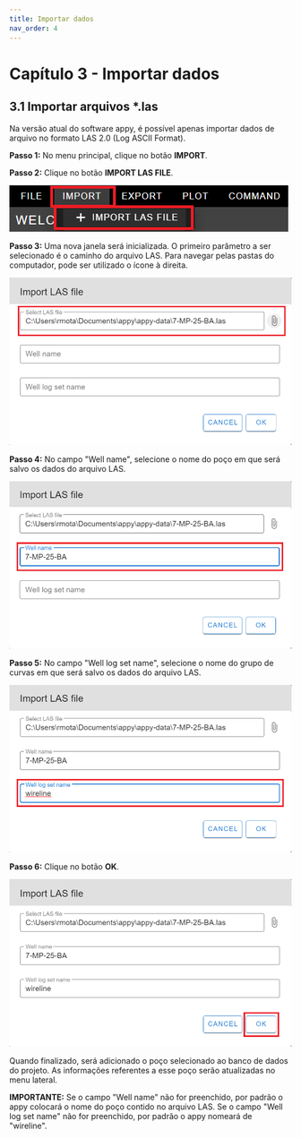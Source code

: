 ```yaml
---
title: Importar dados
nav_order: 4
---
```


# Capítulo 3 - Importar dados

## 3.1 Importar arquivos \*.las

Na versão atual do software appy, é possível apenas importar dados de
arquivo no formato LAS 2.0 (Log ASCII Format).

**Passo 1:** No menu principal, clique no botão **IMPORT**.

**Passo 2:** Clique no botão **IMPORT LAS FILE**.

![](../data/images/image37.png)

**Passo 3:** Uma nova janela será inicializada. O primeiro parâmetro a
ser selecionado é o caminho do arquivo LAS. Para navegar pelas pastas do
computador, pode ser utilizado o ícone à direita.

![](../data/images/image38.png)

**Passo 4:** No campo "Well name", selecione o nome do poço em que será
salvo os dados do arquivo LAS.

![](../data/images/image39.png)

**Passo 5:** No campo "Well log set name", selecione o nome do grupo de
curvas em que será salvo os dados do arquivo LAS.

![](../data/images/image42.png)

**Passo 6:** Clique no botão **OK**.

![](../data/images/image8.png)

Quando finalizado, será adicionado o poço selecionado ao banco de dados
do projeto. As informações referentes a esse poço serão atualizadas no
menu lateral.

**IMPORTANTE:** Se o campo "Well name" não for preenchido, por padrão o
appy colocará o nome do poço contido no arquivo LAS. Se o campo "Well
log set name" não for preenchido, por padrão o appy nomeará de
"wireline".
